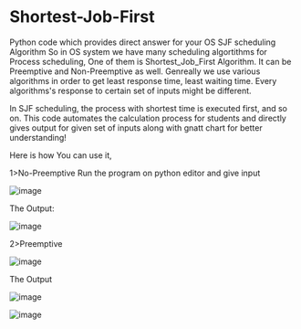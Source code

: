 # Shortest-Job-First
Python code which provides direct answer for your OS SJF scheduling Algorithm
So in OS system we have many scheduling algortithms for Process scheduling, One of them is Shortest_Job_First Algorithm. It can be Preemptive and Non-Preemptive as well. Genreally we use various algorithms in order to get least response time, least waiting time. Every algorithms's response to certain set of inputs might be different.

In SJF scheduling, the process with shortest time is executed first, and so on.
This code automates the calculation process for students and directly gives output for given set of inputs along with gnatt chart for better understanding!

Here is how You can use it,

1>No-Preemptive
Run the program on python editor and give input

![image](https://user-images.githubusercontent.com/97832138/233768417-1b395f1c-8d7c-40c8-ad02-cfce75f3530c.png)

The Output:

![image](https://user-images.githubusercontent.com/97832138/233768470-16113cc4-94c5-4880-88e6-eb2b66a9f569.png)

2>Preemptive

![image](https://user-images.githubusercontent.com/97832138/233770934-109d7147-d65c-45c9-96a5-679d49275f8f.png)

The Output

![image](https://user-images.githubusercontent.com/97832138/233770951-c8a45b11-c28c-4cee-a42b-500e89cb1d16.png)

![image](https://user-images.githubusercontent.com/97832138/233770957-ed57a7aa-72e9-4a72-bbcf-d5c34948c55d.png)




